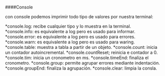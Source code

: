 ####Console

con console podemos imprimir todo tipo de valores por nuestra terminal:

*console.log: recibe cualquier tipo y lo muestra en la terminal.
*console.info: es equivalente a log pero es usado para informar.
*console.error: es equivalente a log pero es usado para errores.
*console.warn: es equivalente a log pero es usado para waring.
*console.table: muestra a tabla a partir de un objeto.
*console.count: inicia un contador autoincremental.
*console.countReset; reinicia e contador a 0.
*console.tim: inicia un cronometro en ms.
*console.timeEnd: finaliza el cronometro.
*console.group: permite agrupar errores mediante indentación.
*console.groupEnd: finaliza la agrupación.
*console.clear: limpia la consla.


